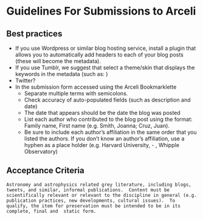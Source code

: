 # Guidelines For Submissions to Arceli

## Best practices
* If you use Wordpress or similar blog hosting service, install a plugin that allows you to automatically add headers to each of your blog posts (these will become the metadata).
* If you use Tumblr, we suggest that select a theme/skin that displays the keywords in the metadata (such as: )
* Twitter?
* In the submission form accessed using the Arceli Bookmarklette
    * Separate multiple terms with semicolons.
    * Check accuracy of auto-populated fields (such as description and date)
    * The date that appears should be the date the blog was posted
    * List each author who contributed to the blog post using the format: Family name, First name (e.g. Smith, Joanna; Cruz, Juan).
    * Be sure to include each author’s affiliation in the same order that you listed the authors.  If you don’t know an author’s affiliation, use a hyphen as a place holder (e.g. Harvard University, - , Whipple Observatory)


## Acceptance Criteria
    Astronomy and astrophysics related grey literature, including blogs, tweets, and similar, informal publications.  Content must be scientifically relevant or relevant to the discipline in general (e.g. publication practices, new developments, cultural issues).  To qualify, the item for preservation must be intended to be in its complete, final and  static form.
